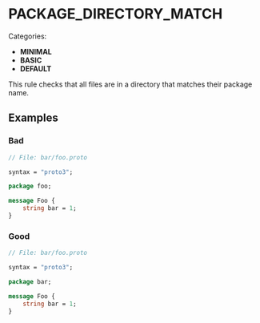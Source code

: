 # PACKAGE_DIRECTORY_MATCH

Categories:
- **MINIMAL**
- **BASIC**
- **DEFAULT**

This rule checks that all files are in a directory that matches their package name.

## Examples

### Bad

```proto
// File: bar/foo.proto

syntax = "proto3";

package foo;

message Foo {
    string bar = 1;
}

```

### Good

```proto
// File: bar/foo.proto

syntax = "proto3";

package bar;

message Foo {
    string bar = 1;
}
```
